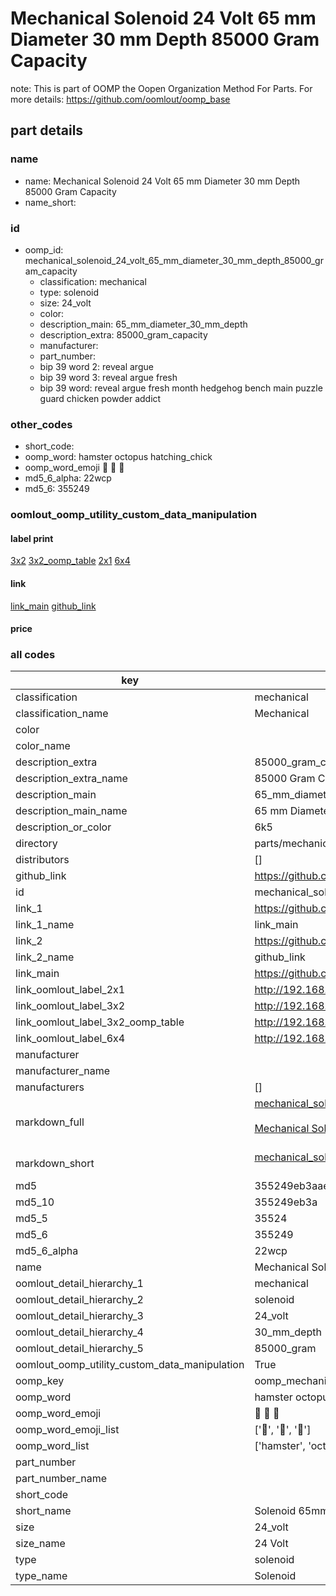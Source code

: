 # Mechanical Solenoid 24 Volt 65 mm Diameter 30 mm Depth 85000 Gram Capacity  

note: This is part of OOMP the Oopen Organization Method For Parts. For more details: https://github.com/oomlout/oomp_base

##  part details





### name
* name: Mechanical Solenoid 24 Volt 65 mm Diameter 30 mm Depth 85000 Gram Capacity
* name_short: 
### id
* oomp_id: mechanical_solenoid_24_volt_65_mm_diameter_30_mm_depth_85000_gram_capacity
  * classification: mechanical
  * type: solenoid
  * size: 24_volt
  * color: 
  * description_main: 65_mm_diameter_30_mm_depth
  * description_extra: 85000_gram_capacity
  * manufacturer: 
  * part_number: 
  * bip 39 word 2: reveal argue
  * bip 39 word 3: reveal argue fresh
  * bip 39 word: reveal argue fresh month hedgehog bench main puzzle guard chicken powder addict

### other_codes
* short_code: 
* oomp_word: hamster octopus hatching_chick
* oomp_word_emoji :hamster: :octopus: :hatching_chick:
* md5_6_alpha: 22wcp
* md5_6: 355249






### oomlout_oomp_utility_custom_data_manipulation
#### label print
[3x2](http://192.168.1.245:1112/?label=oomp%2022wcp)
[3x2_oomp_table](http://192.168.1.107:1112/?label=oomp%2022wcp)
[2x1](http://192.168.1.242:1112/?label=oomp%2022wcp)
[6x4](http://192.168.1.55:1112/?label=oomp%2022wcp)    

#### link

[link_main](https://github.com/oomlout/oomlout_oomp_current_version_messy/tree/main/parts/mechanical_solenoid_24_volt_65_mm_diameter_30_mm_depth_85000_gram_capacity) [github_link](https://github.com/oomlout/oomlout_oomp_part_src/tree/main/parts/mechanical_solenoid_24_volt_65_mm_diameter_30_mm_depth_85000_gram_capacity)                             

#### price







### all codes 
| key | value |  
| --- | --- |  
| classification | mechanical |  
| classification_name | Mechanical |  
| color |  |  
| color_name |  |  
| description_extra | 85000_gram_capacity |  
| description_extra_name | 85000 Gram Capacity |  
| description_main | 65_mm_diameter_30_mm_depth |  
| description_main_name | 65 mm Diameter 30 mm Depth |  
| description_or_color | 6k5 |  
| directory | parts/mechanical_solenoid_24_volt_65_mm_diameter_30_mm_depth_85000_gram_capacity |  
| distributors | [] |  
| github_link | https://github.com/oomlout/oomlout_oomp_part_src/tree/main/parts/mechanical_solenoid_24_volt_65_mm_diameter_30_mm_depth_85000_gram_capacity |  
| id | mechanical_solenoid_24_volt_65_mm_diameter_30_mm_depth_85000_gram_capacity |  
| link_1 | https://github.com/oomlout/oomlout_oomp_current_version_messy/tree/main/parts/mechanical_solenoid_24_volt_65_mm_diameter_30_mm_depth_85000_gram_capacity |  
| link_1_name | link_main |  
| link_2 | https://github.com/oomlout/oomlout_oomp_part_src/tree/main/parts/mechanical_solenoid_24_volt_65_mm_diameter_30_mm_depth_85000_gram_capacity |  
| link_2_name | github_link |  
| link_main | https://github.com/oomlout/oomlout_oomp_current_version_messy/tree/main/parts/mechanical_solenoid_24_volt_65_mm_diameter_30_mm_depth_85000_gram_capacity |  
| link_oomlout_label_2x1 | http://192.168.1.242:1112/?label=oomp%2022wcp |  
| link_oomlout_label_3x2 | http://192.168.1.245:1112/?label=oomp%2022wcp |  
| link_oomlout_label_3x2_oomp_table | http://192.168.1.107:1112/?label=oomp%2022wcp |  
| link_oomlout_label_6x4 | http://192.168.1.55:1112/?label=oomp%2022wcp |  
| manufacturer |  |  
| manufacturer_name |  |  
| manufacturers | [] |  
| markdown_full | [mechanical_solenoid_24_volt_65_mm_diameter_30_mm_depth_85000_gram_capacity](https://github.com/oomlout/oomlout_oomp_current_version_messy/tree/main/parts/mechanical_solenoid_24_volt_65_mm_diameter_30_mm_depth_85000_gram_capacity)<br>[](https://github.com/oomlout/oomlout_oomp_current_version_messy/tree/main/parts/mechanical_solenoid_24_volt_65_mm_diameter_30_mm_depth_85000_gram_capacity)<br>[Mechanical Solenoid 24 Volt 65 Mm Diameter 30 Mm Depth 85000 Gram Capacity](https://github.com/oomlout/oomlout_oomp_current_version_messy/tree/main/parts/mechanical_solenoid_24_volt_65_mm_diameter_30_mm_depth_85000_gram_capacity)<br><br> |  
| markdown_short | [mechanical_solenoid_24_volt_65_mm_diameter_30_mm_depth_85000_gram_capacity](https://github.com/oomlout/oomlout_oomp_current_version_messy/tree/main/parts/mechanical_solenoid_24_volt_65_mm_diameter_30_mm_depth_85000_gram_capacity)<br><br> |  
| md5 | 355249eb3aaef0c8543548f6b982e5c3 |  
| md5_10 | 355249eb3a |  
| md5_5 | 35524 |  
| md5_6 | 355249 |  
| md5_6_alpha | 22wcp |  
| name | Mechanical Solenoid 24 Volt 65 mm Diameter 30 mm Depth 85000 Gram Capacity |  
| oomlout_detail_hierarchy_1 | mechanical |  
| oomlout_detail_hierarchy_2 | solenoid |  
| oomlout_detail_hierarchy_3 | 24_volt |  
| oomlout_detail_hierarchy_4 | 30_mm_depth |  
| oomlout_detail_hierarchy_5 | 85000_gram |  
| oomlout_oomp_utility_custom_data_manipulation | True |  
| oomp_key | oomp_mechanical_solenoid_24_volt_65_mm_diameter_30_mm_depth_85000_gram_capacity |  
| oomp_word | hamster octopus hatching_chick |  
| oomp_word_emoji | :hamster: :octopus: :hatching_chick: |  
| oomp_word_emoji_list | [':hamster:', ':octopus:', ':hatching_chick:'] |  
| oomp_word_list | ['hamster', 'octopus', 'hatching_chick'] |  
| part_number |  |  
| part_number_name |  |  
| short_code |  |  
| short_name | Solenoid 65mm x 30mm 85.0kg 24_volt |  
| size | 24_volt |  
| size_name | 24 Volt |  
| type | solenoid |  
| type_name | Solenoid |  
